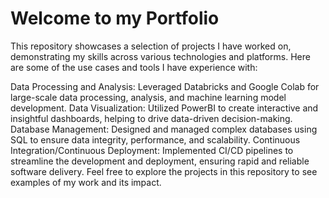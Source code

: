 # Welcome to my Portfolio

This repository showcases a selection of projects I have worked on, demonstrating my skills across various technologies and platforms. Here are some of the use cases and tools I have experience with:

Data Processing and Analysis: Leveraged Databricks and Google Colab for large-scale data processing, analysis, and machine learning model development.
Data Visualization: Utilized PowerBI to create interactive and insightful dashboards, helping to drive data-driven decision-making.
Database Management: Designed and managed complex databases using SQL to ensure data integrity, performance, and scalability.
Continuous Integration/Continuous Deployment: Implemented CI/CD pipelines to streamline the development and deployment, ensuring rapid and reliable software delivery.
Feel free to explore the projects in this repository to see examples of my work and its impact.
